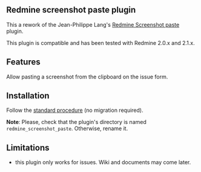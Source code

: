 ## Redmine screenshot paste plugin

This a rework of the Jean-Philippe Lang's [Redmine Screenshot paste](http://www.redmine.org/projects/redmine/wiki/PluginScreenshotPaste)
plugin.

This plugin is compatible and has been tested with Redmine 2.0.x and 2.1.x.

## Features

Allow pasting a screenshot from the clipboard on the issue form.

## Installation

Follow the [standard procedure](http://www.redmine.org/projects/redmine/wiki/Plugins) (no migration required).

**Note**: Please, check that the plugin's directory is named `redmine_screenshot_paste`. Otherwise, rename it.

## Limitations

* this plugin only works for issues. Wiki and documents may come later.
